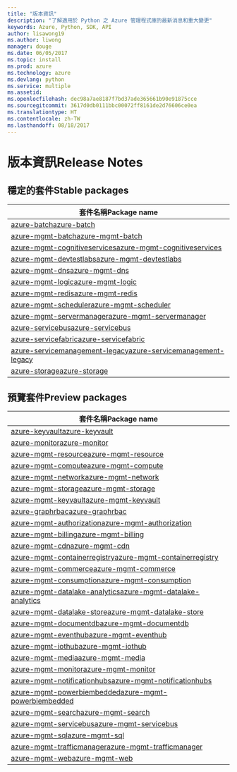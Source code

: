 ```yaml
---
title: "版本資訊"
description: "了解適用於 Python 之 Azure 管理程式庫的最新消息和重大變更"
keywords: Azure, Python, SDK, API
author: lisawong19
ms.author: liwong
manager: douge
ms.date: 06/05/2017
ms.topic: install
ms.prod: azure
ms.technology: azure
ms.devlang: python
ms.service: multiple
ms.assetid: 
ms.openlocfilehash: dec98a7ae8187f7bd37ade365661b90e91875cce
ms.sourcegitcommit: 3617d0db0111bbc00072ff8161de2d76606ce0ea
ms.translationtype: HT
ms.contentlocale: zh-TW
ms.lasthandoff: 08/18/2017
---
```

# <a name="release-notes"></a><span data-ttu-id="e01a9-104">版本資訊</span><span class="sxs-lookup"><span data-stu-id="e01a9-104">Release Notes</span></span>

## <a name="stable-packages"></a><span data-ttu-id="e01a9-105">穩定的套件</span><span class="sxs-lookup"><span data-stu-id="e01a9-105">Stable packages</span></span>
| <span data-ttu-id="e01a9-106">套件名稱</span><span class="sxs-lookup"><span data-stu-id="e01a9-106">Package name</span></span> |
|--------------|
|[<span data-ttu-id="e01a9-107">azure-batch</span><span class="sxs-lookup"><span data-stu-id="e01a9-107">azure-batch</span></span>](https://pypi.org/project/azure-batch/#history)  |   
|[<span data-ttu-id="e01a9-108">azure-mgmt-batch</span><span class="sxs-lookup"><span data-stu-id="e01a9-108">azure-mgmt-batch</span></span>](https://pypi.org/project/azure-mgmt-batch/#history)|
|[<span data-ttu-id="e01a9-109">azure-mgmt-cognitiveservices</span><span class="sxs-lookup"><span data-stu-id="e01a9-109">azure-mgmt-cognitiveservices</span></span>](https://pypi.org/project/azure-mgmt-cognitiveservices/#history)|    
|[<span data-ttu-id="e01a9-110">azure-mgmt-devtestlabs</span><span class="sxs-lookup"><span data-stu-id="e01a9-110">azure-mgmt-devtestlabs</span></span>](https://pypi.org/project/azure-mgmt-devtestlabs/#history)|    
|[<span data-ttu-id="e01a9-111">azure-mgmt-dns</span><span class="sxs-lookup"><span data-stu-id="e01a9-111">azure-mgmt-dns</span></span>](https://pypi.org/project/azure-mgmt-dns/#history) |
|[<span data-ttu-id="e01a9-112">azure-mgmt-logic</span><span class="sxs-lookup"><span data-stu-id="e01a9-112">azure-mgmt-logic</span></span>](https://pypi.org/project/azure-mgmt-logic/#history)|
|[<span data-ttu-id="e01a9-113">azure-mgmt-redis</span><span class="sxs-lookup"><span data-stu-id="e01a9-113">azure-mgmt-redis</span></span>](https://pypi.org/project/azure-mgmt-redis/#history)|
|[<span data-ttu-id="e01a9-114">azure-mgmt-scheduler</span><span class="sxs-lookup"><span data-stu-id="e01a9-114">azure-mgmt-scheduler</span></span>](https://pypi.org/project/azure-mgmt-scheduler/#history)|    
|[<span data-ttu-id="e01a9-115">azure-mgmt-servermanager</span><span class="sxs-lookup"><span data-stu-id="e01a9-115">azure-mgmt-servermanager</span></span>](https://pypi.org/project/azure-mgmt-servermanager/#history)|    
|[<span data-ttu-id="e01a9-116">azure-servicebus</span><span class="sxs-lookup"><span data-stu-id="e01a9-116">azure-servicebus</span></span>](https://pypi.org/project/azure-mgmt-servicebus/#history)|   
|[<span data-ttu-id="e01a9-117">azure-servicefabric</span><span class="sxs-lookup"><span data-stu-id="e01a9-117">azure-servicefabric</span></span>](https://pypi.org/project/azure-servicefabric/#history)|  
|[<span data-ttu-id="e01a9-118">azure-servicemanagement-legacy</span><span class="sxs-lookup"><span data-stu-id="e01a9-118">azure-servicemanagement-legacy</span></span>](https://pypi.org/project/azure-servicemanagement-legacy/#history)|    
|[<span data-ttu-id="e01a9-119">azure-storage</span><span class="sxs-lookup"><span data-stu-id="e01a9-119">azure-storage</span></span>](https://pypi.org/project/azure-storage/#history)|  

## <a name="preview-packages"></a><span data-ttu-id="e01a9-120">預覽套件</span><span class="sxs-lookup"><span data-stu-id="e01a9-120">Preview packages</span></span>
| <span data-ttu-id="e01a9-121">套件名稱</span><span class="sxs-lookup"><span data-stu-id="e01a9-121">Package name</span></span> | 
|--------------|
|[<span data-ttu-id="e01a9-122">azure-keyvault</span><span class="sxs-lookup"><span data-stu-id="e01a9-122">azure-keyvault</span></span>](https://pypi.org/project/azure-keyvault/#history)|    
|[<span data-ttu-id="e01a9-123">azure-monitor</span><span class="sxs-lookup"><span data-stu-id="e01a9-123">azure-monitor</span></span>](https://pypi.org/project/azure-monitor/#history)|  
|[<span data-ttu-id="e01a9-124">azure-mgmt-resource</span><span class="sxs-lookup"><span data-stu-id="e01a9-124">azure-mgmt-resource</span></span>](https://pypi.org/project/azure-mgmt-resource/#history)|  
|[<span data-ttu-id="e01a9-125">azure-mgmt-compute</span><span class="sxs-lookup"><span data-stu-id="e01a9-125">azure-mgmt-compute</span></span>](https://pypi.org/project/azure-mgmt-compute/#history)|    
|[<span data-ttu-id="e01a9-126">azure-mgmt-network</span><span class="sxs-lookup"><span data-stu-id="e01a9-126">azure-mgmt-network</span></span>](https://pypi.org/project/azure-mgmt-network/#history)|    
|[<span data-ttu-id="e01a9-127">azure-mgmt-storage</span><span class="sxs-lookup"><span data-stu-id="e01a9-127">azure-mgmt-storage</span></span>](https://pypi.org/project/azure-mgmt-storage/#history)|    
|[<span data-ttu-id="e01a9-128">azure-mgmt-keyvault</span><span class="sxs-lookup"><span data-stu-id="e01a9-128">azure-mgmt-keyvault</span></span>](https://pypi.org/project/azure-mgmt-keyvault/#history)|  
|[<span data-ttu-id="e01a9-129">azure-graphrbac</span><span class="sxs-lookup"><span data-stu-id="e01a9-129">azure-graphrbac</span></span>](https://pypi.org/project/azure-graphrbac/#history)|  
|[<span data-ttu-id="e01a9-130">azure-mgmt-authorization</span><span class="sxs-lookup"><span data-stu-id="e01a9-130">azure-mgmt-authorization</span></span>](https://pypi.org/project/azure-mgmt-authorization/#history)|    
|[<span data-ttu-id="e01a9-131">azure-mgmt-billing</span><span class="sxs-lookup"><span data-stu-id="e01a9-131">azure-mgmt-billing</span></span>](https://pypi.org/project/azure-mgmt-billing/#history)|    
|[<span data-ttu-id="e01a9-132">azure-mgmt-cdn</span><span class="sxs-lookup"><span data-stu-id="e01a9-132">azure-mgmt-cdn</span></span>](https://pypi.org/project/azure-mgmt-cdn/#history)|    
|[<span data-ttu-id="e01a9-133">azure-mgmt-containerregistry</span><span class="sxs-lookup"><span data-stu-id="e01a9-133">azure-mgmt-containerregistry</span></span>](https://pypi.org/project/azure-mgmt-containerregistry/#history)|    
|[<span data-ttu-id="e01a9-134">azure-mgmt-commerce</span><span class="sxs-lookup"><span data-stu-id="e01a9-134">azure-mgmt-commerce</span></span>](https://pypi.org/project/azure-mgmt-commerce/#history)|  
|[<span data-ttu-id="e01a9-135">azure-mgmt-consumption</span><span class="sxs-lookup"><span data-stu-id="e01a9-135">azure-mgmt-consumption</span></span>](https://pypi.org/project/azure-mgmt-consumption/#history)|    
|[<span data-ttu-id="e01a9-136">azure-mgmt-datalake-analytics</span><span class="sxs-lookup"><span data-stu-id="e01a9-136">azure-mgmt-datalake-analytics</span></span>](https://pypi.org/project/azure-mgmt-datalake-analytics/#history)|  
|[<span data-ttu-id="e01a9-137">azure-mgmt-datalake-store</span><span class="sxs-lookup"><span data-stu-id="e01a9-137">azure-mgmt-datalake-store</span></span>](https://pypi.org/project/azure-mgmt-datalake-store/#history)|  
|[<span data-ttu-id="e01a9-138">azure-mgmt-documentdb</span><span class="sxs-lookup"><span data-stu-id="e01a9-138">azure-mgmt-documentdb</span></span>](https://pypi.org/project/azure-mgmt-documentdb/#history)|  
|[<span data-ttu-id="e01a9-139">azure-mgmt-eventhub</span><span class="sxs-lookup"><span data-stu-id="e01a9-139">azure-mgmt-eventhub</span></span>](https://pypi.org/project/azure-mgmt-eventhub/#history)|  
|[<span data-ttu-id="e01a9-140">azure-mgmt-iothub</span><span class="sxs-lookup"><span data-stu-id="e01a9-140">azure-mgmt-iothub</span></span>](https://pypi.org/project/azure-mgmt-iothub/#history)|
|[<span data-ttu-id="e01a9-141">azure-mgmt-media</span><span class="sxs-lookup"><span data-stu-id="e01a9-141">azure-mgmt-media</span></span>](https://pypi.org/project/azure-mgmt-media/#history)|
|[<span data-ttu-id="e01a9-142">azure-mgmt-monitor</span><span class="sxs-lookup"><span data-stu-id="e01a9-142">azure-mgmt-monitor</span></span>](https://pypi.org/project/azure-mgmt-monitor/#history)|    
|[<span data-ttu-id="e01a9-143">azure-mgmt-notificationhubs</span><span class="sxs-lookup"><span data-stu-id="e01a9-143">azure-mgmt-notificationhubs</span></span>](https://pypi.org/project/azure-mgmt-notificationhubs/#history)|  
|[<span data-ttu-id="e01a9-144">azure-mgmt-powerbiembedded</span><span class="sxs-lookup"><span data-stu-id="e01a9-144">azure-mgmt-powerbiembedded</span></span>](https://pypi.org/project/azure-mgmt-powerbiembedded/#history)|    
|[<span data-ttu-id="e01a9-145">azure-mgmt-search</span><span class="sxs-lookup"><span data-stu-id="e01a9-145">azure-mgmt-search</span></span>](https://pypi.org/project/azure-mgmt-search/#history)|
|[<span data-ttu-id="e01a9-146">azure-mgmt-servicebus</span><span class="sxs-lookup"><span data-stu-id="e01a9-146">azure-mgmt-servicebus</span></span>](https://pypi.org/project/azure-mgmt-servicebus/#history)|  
|[<span data-ttu-id="e01a9-147">azure-mgmt-sql</span><span class="sxs-lookup"><span data-stu-id="e01a9-147">azure-mgmt-sql</span></span>](https://pypi.org/project/azure-mgmt-sql/#history)|    
|[<span data-ttu-id="e01a9-148">azure-mgmt-trafficmanager</span><span class="sxs-lookup"><span data-stu-id="e01a9-148">azure-mgmt-trafficmanager</span></span>](https://pypi.org/project/azure-mgmt-trafficmanager/#history)|  
|[<span data-ttu-id="e01a9-149">azure-mgmt-web</span><span class="sxs-lookup"><span data-stu-id="e01a9-149">azure-mgmt-web</span></span>](https://pypi.org/project/azure-mgmt-web/#history)|